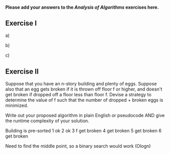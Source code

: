 #### Please add your answers to the ***Analysis of  Algorithms*** exercises here.

## Exercise I

a)


b)


c)

## Exercise II


Suppose that you have an n-story building and plenty of eggs. Suppose also that an egg gets broken if it is thrown off floor f or higher, and doesn't get broken if dropped off a floor less than floor f. Devise a strategy to determine the value of f such that the number of dropped + broken eggs is minimized.

Write out your proposed algorithm in plain English or pseudocode AND give the runtime complexity of your solution.

Building is pre-sorted
1  ok 
2  ok 
3 f get broken
4 get broken
5 get broken
6 get broken 

Need to find the middle point,  so a binary search would work (Ologn)